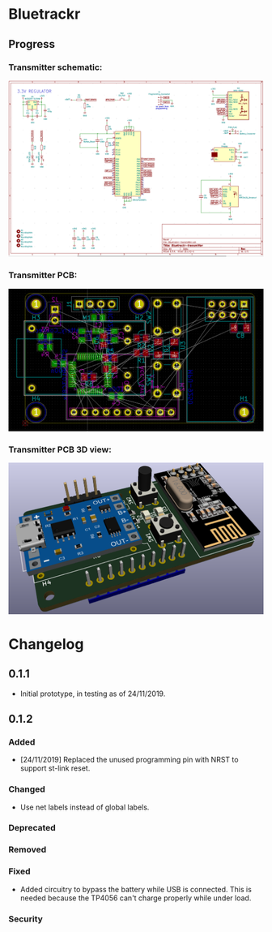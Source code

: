 # Bluetrackr

## Progress

### Transmitter schematic:

![schematic](https://raw.githubusercontent.com/Haellsigh/Bluetrackr/master/doc/images/transmitter_schematic.png)

### Transmitter PCB:
![schematic](https://raw.githubusercontent.com/Haellsigh/Bluetrackr/master/doc/images/transmitter_pcb.png)

### Transmitter PCB 3D view:

![schematic](https://raw.githubusercontent.com/Haellsigh/Bluetrackr/master/doc/images/transmitter_3d.png)

# Changelog

## 0.1.1

- Initial prototype, in testing as of 24/11/2019.

## 0.1.2

### Added
- [24/11/2019] Replaced the unused programming pin with NRST to support st-link reset.
### Changed
- Use net labels instead of global labels.
### Deprecated
### Removed
### Fixed
- Added circuitry to bypass the battery while USB is connected. This is needed because the TP4056 can't charge properly while under load.
### Security